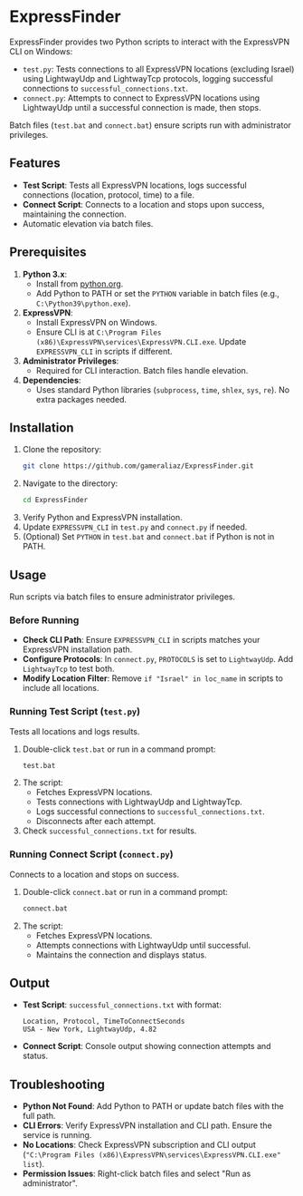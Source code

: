 # ExpressFinder

ExpressFinder provides two Python scripts to interact with the ExpressVPN CLI on Windows:
- `test.py`: Tests connections to all ExpressVPN locations (excluding Israel) using LightwayUdp and LightwayTcp protocols, logging successful connections to `successful_connections.txt`.
- `connect.py`: Attempts to connect to ExpressVPN locations using LightwayUdp until a successful connection is made, then stops.

Batch files (`test.bat` and `connect.bat`) ensure scripts run with administrator privileges.

## Features
- **Test Script**: Tests all ExpressVPN locations, logs successful connections (location, protocol, time) to a file.
- **Connect Script**: Connects to a location and stops upon success, maintaining the connection.
- Automatic elevation via batch files.

## Prerequisites
1. **Python 3.x**:
   - Install from [python.org](https://www.python.org/downloads/).
   - Add Python to PATH or set the `PYTHON` variable in batch files (e.g., `C:\Python39\python.exe`).
2. **ExpressVPN**:
   - Install ExpressVPN on Windows.
   - Ensure CLI is at `C:\Program Files (x86)\ExpressVPN\services\ExpressVPN.CLI.exe`. Update `EXPRESSVPN_CLI` in scripts if different.
3. **Administrator Privileges**:
   - Required for CLI interaction. Batch files handle elevation.
4. **Dependencies**:
   - Uses standard Python libraries (`subprocess`, `time`, `shlex`, `sys`, `re`). No extra packages needed.

## Installation
1. Clone the repository:
   ```bash
   git clone https://github.com/gameraliaz/ExpressFinder.git
   ```
2. Navigate to the directory:
   ```bash
   cd ExpressFinder
   ```
3. Verify Python and ExpressVPN installation.
4. Update `EXPRESSVPN_CLI` in `test.py` and `connect.py` if needed.
5. (Optional) Set `PYTHON` in `test.bat` and `connect.bat` if Python is not in PATH.

## Usage
Run scripts via batch files to ensure administrator privileges.

### Before Running
- **Check CLI Path**: Ensure `EXPRESSVPN_CLI` in scripts matches your ExpressVPN installation path.
- **Configure Protocols**: In `connect.py`, `PROTOCOLS` is set to `LightwayUdp`. Add `LightwayTcp` to test both.
- **Modify Location Filter**: Remove `if "Israel" in loc_name` in scripts to include all locations.

### Running Test Script (`test.py`)
Tests all locations and logs results.
1. Double-click `test.bat` or run in a command prompt:
   ```bash
   test.bat
   ```
2. The script:
   - Fetches ExpressVPN locations.
   - Tests connections with LightwayUdp and LightwayTcp.
   - Logs successful connections to `successful_connections.txt`.
   - Disconnects after each attempt.
3. Check `successful_connections.txt` for results.

### Running Connect Script (`connect.py`)
Connects to a location and stops on success.
1. Double-click `connect.bat` or run in a command prompt:
   ```bash
   connect.bat
   ```
2. The script:
   - Fetches ExpressVPN locations.
   - Attempts connections with LightwayUdp until successful.
   - Maintains the connection and displays status.

## Output
- **Test Script**: `successful_connections.txt` with format:
  ```
  Location, Protocol, TimeToConnectSeconds
  USA - New York, LightwayUdp, 4.82
  ```
- **Connect Script**: Console output showing connection attempts and status.

## Troubleshooting
- **Python Not Found**: Add Python to PATH or update batch files with the full path.
- **CLI Errors**: Verify ExpressVPN installation and CLI path. Ensure the service is running.
- **No Locations**: Check ExpressVPN subscription and CLI output (`"C:\Program Files (x86)\ExpressVPN\services\ExpressVPN.CLI.exe" list`).
- **Permission Issues**: Right-click batch files and select "Run as administrator".